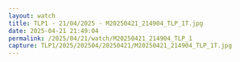 ```yaml
---
layout: watch
title: TLP1 - 21/04/2025 - M20250421_214904_TLP_1T.jpg
date: 2025-04-21 21:49:04
permalink: /2025/04/21/watch/M20250421_214904_TLP_1
capture: TLP1/2025/202504/20250421/M20250421_214904_TLP_1T.jpg
---
```

